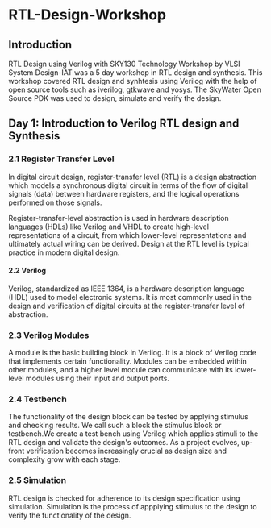 # RTL-Design-Workshop

## Introduction
RTL Design using Verilog with SKY130 Technology Workshop by VLSI System Design-IAT was a 5 day workshop in RTL design and synthesis. This workshop covered RTL design and synhtesis using Verilog with the help of open source tools such as iverilog, gtkwave and yosys. The SkyWater Open Source PDK was used to design, simulate and verify the design. 

## Day 1: Introduction to Verilog RTL design and Synthesis

### 2.1 Register Transfer Level
In digital circuit design, register-transfer level (RTL) is a design abstraction which models a synchronous digital circuit in terms of the flow of digital signals (data) between hardware registers, and the logical operations performed on those signals.

Register-transfer-level abstraction is used in hardware description languages (HDLs) like Verilog and VHDL to create high-level representations of a circuit, from which lower-level representations and ultimately actual wiring can be derived. Design at the RTL level is typical practice in modern digital design.

#### 2.2 Verilog
Verilog, standardized as IEEE 1364, is a hardware description language (HDL) used to model electronic systems. It is most commonly used in the design and verification of digital circuits at the register-transfer level of abstraction.

### 2.3 Verilog Modules
A module is the basic building block in Verilog. It is a block of Verilog code that implements certain functionality. Modules can be embedded within other modules, and a higher level module can communicate with its lower-level modules using their input and output ports.

### 2.4 Testbench
The functionality of the design block can be tested by applying stimulus and checking results. We call such a block the stimulus block or testbench.We create a test bench using Verilog which applies stimuli to the RTL design and validate the design's outcomes. As a project evolves, up-front verification becomes increasingly crucial as design size and complexity grow with each stage.

### 2.5 Simulation
RTL design is checked for adherence to its design specification using simulation. Simulation is the process of appplying stimulus to the design to verify the functionality of the design.

